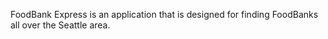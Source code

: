 FoodBank Express is an application that is designed for finding FoodBanks all over the Seattle area.
